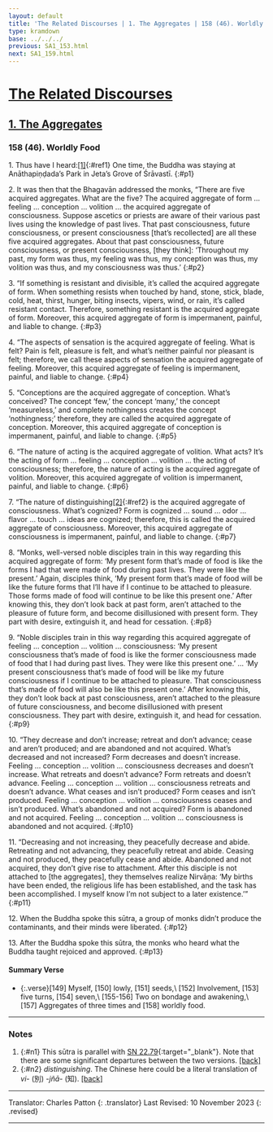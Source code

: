 ```yaml
---
layout: default
title: 'The Related Discourses | 1. The Aggregates | 158 (46). Worldly Food'
type: kramdown
base: ../../../
previous: SA1_153.html
next: SA1_159.html
---
```


# [The Related Discourses](../index.html)
## [1. The Aggregates](index.html)
### 158 (46). Worldly Food

1\. Thus have I heard:[\[1\]](#n1){:#ref1} One time, the Buddha was staying at Anāthapiṇḍada’s Park in Jeta’s Grove of Śrāvastī.
{:#p1}

2\. It was then that the Bhagavān addressed the monks, “There are five acquired aggregates. What are the five? The acquired aggregate of form … feeling … conception … volition … the acquired aggregate of consciousness. Suppose ascetics or priests are aware of their various past lives using the knowledge of past lives. That past consciousness, future consciousness, or present consciousness [that’s recollected] are all these five acquired aggregates. About that past consciousness, future consciousness, or present consciousness, [they think]:  ‘Throughout my past, my form was thus, my feeling was thus, my conception was thus, my volition was thus, and my consciousness was thus.’
{:#p2}

3\. “If something is resistant and divisible, it’s called the acquired aggregate of form. When something resists when touched by hand, stone, stick, blade, cold, heat, thirst, hunger, biting insects, vipers, wind, or rain, it’s called resistant contact. Therefore, something resistant is the acquired aggregate of form. Moreover, this acquired aggregate of form is impermanent, painful, and liable to change.
{:#p3}

4\. “The aspects of sensation is the acquired aggregate of feeling. What is felt? Pain is felt, pleasure is felt, and what’s neither painful nor pleasant is felt; therefore, we call these aspects of sensation the acquired aggregate of feeling. Moreover, this acquired aggregate of feeling is impermanent, painful, and liable to change.
{:#p4}

5\. “Conceptions are the acquired aggregate of conception. What’s conceived? The concept ‘few,’ the concept ‘many,’ the concept ‘measureless,’ and complete nothingness creates the concept ‘nothingness;’ therefore, they are called the acquired aggregate of conception. Moreover, this acquired aggregate of conception is impermanent, painful, and liable to change.
{:#p5}

6\. “The nature of acting is the acquired aggregate of volition. What acts? It’s the acting of form … feeling … conception … volition … the acting of consciousness; therefore, the nature of acting is the acquired aggregate of volition. Moreover, this acquired aggregate of volition is impermanent, painful, and liable to change.
{:#p6}

7\. “The nature of distinguishing[\[2\]](#n2){:#ref2} is the acquired aggregate of consciousness. What’s cognized? Form is cognized … sound … odor … flavor … touch … ideas are cognized; therefore, this is called the acquired aggregate of consciousness. Moreover, this acquired aggregate of consciousness is impermanent, painful, and liable to change.
{:#p7}

8\. “Monks, well-versed noble disciples train in this way regarding this acquired aggregate of form: ‘My present form that’s made of food is like the forms I had that were made of food during past lives. They were like the present.’ Again, disciples think, ‘My present form that’s made of food will be like the future forms that I’ll have if I continue to be attached to pleasure. Those forms made of food will continue to be like this present one.’ After knowing this, they don’t look back at past form, aren’t attached to the pleasure of future form, and become disillusioned with present form. They part with desire, extinguish it, and head for cessation.
{:#p8}

9\. “Noble disciples train in this way regarding this acquired aggregate of feeling … conception … volition … consciousness: ‘My present consciousness that’s made of food is like the former consciousness made of food that I had during past lives. They were like this present one.’ … ‘My present consciousness that’s made of food will be like my future consciousness if I continue to be attached to pleasure. That consciousness that’s made of food will also be like this present one.’ After knowing this, they don’t look back at past consciousness, aren’t attached to the pleasure of future consciousness, and become disillusioned with present consciousness. They part with desire, extinguish it, and head for cessation.
{:#p9}

10\. “They decrease and don’t increase; retreat and don’t advance; cease and aren’t produced; and are abandoned and not acquired. What’s decreased and not increased? Form decreases and doesn’t increase. Feeling … conception … volition … consciousness decreases and doesn’t increase. What retreats and doesn’t advance? Form retreats and doesn’t advance. Feeling … conception … volition … consciousness retreats and doesn’t advance. What ceases and isn’t produced? Form ceases and isn’t produced. Feeling … conception … volition … consciousness ceases and isn’t produced. What’s abandoned and not acquired? Form is abandoned and not acquired. Feeling … conception … volition … consciousness is abandoned and not acquired.
{:#p10}

11\. “Decreasing and not increasing, they peacefully decrease and abide. Retreating and not advancing, they peacefully retreat and abide. Ceasing and not produced, they peacefully cease and abide. Abandoned and not acquired, they don’t give rise to attachment. After this disciple is not attached to [the aggregates], they themselves realize Nirvāṇa: ‘My births have been ended, the religious life has been established, and the task has been accomplished. I myself know I’m not subject to a later existence.’”
{:#p11}

12\. When the Buddha spoke this sūtra, a group of monks didn’t produce the contaminants, and their minds were liberated.
{:#p12}

13\. After the Buddha spoke this sūtra, the monks who heard what the Buddha taught rejoiced and approved.
{:#p13}

#### Summary Verse
* {:.verse}[149] Myself, [150] lowly, [151] seeds,\\
[152] Involvement, [153] five turns, [154] seven,\\
[155-156] Two on bondage and awakening,\\
[157] Aggregates of three times and [158] worldly food.

---

### Notes

1. {:#n1} This sūtra is parallel with [SN 22.79](https://suttacentral.net/sn22.79){:target="_blank"}. Note that there are some significant departures between the two versions. [\[back\]](#ref1)
2. {:#n2} <em>distinguishing</em>. The Chinese here could be a literal translation of <em>vi-</em> (別) <em>-jñā-</em> (知). [\[back\]](#ref2)

---

Translator: Charles Patton
{: .translator}
Last Revised: 10 November 2023
{: .revised}

---
